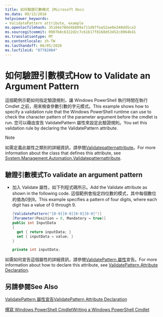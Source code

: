 ```yaml
---
title: 如何驗證引數模式 |Microsoft Docs
ms.date: 09/13/2016
helpviewer_keywords:
- ValidatePattern attribute, example
ms.openlocfilehash: 35104e786d4b809a711d97fea52ae0e348dd5ca3
ms.sourcegitcommit: 0907b8c6322d2c7c61b17f8168d53452c8964b41
ms.translationtype: MT
ms.contentlocale: zh-TW
ms.lasthandoff: 08/05/2020
ms.locfileid: "87782084"
---
```

# <a name="how-to-validate-an-argument-pattern"></a><span data-ttu-id="fba11-102">如何驗證引數模式</span><span class="sxs-lookup"><span data-stu-id="fba11-102">How to Validate an Argument Pattern</span></span>

<span data-ttu-id="fba11-103">這個範例示範如何指定驗證規則，讓 Windows PowerShell 執行時間在執行 Cmdlet 之前，用來檢查參數引數的字元模式。</span><span class="sxs-lookup"><span data-stu-id="fba11-103">This example shows how to specify a validation rule that the Windows PowerShell runtime can use to check the character pattern of the parameter argument before the cmdlet is run.</span></span> <span data-ttu-id="fba11-104">您可以藉由宣告 ValidatePattern 屬性來設定此驗證規則。</span><span class="sxs-lookup"><span data-stu-id="fba11-104">You set this validation rule by declaring the ValidatePattern attribute.</span></span>

> [!NOTE]
> <span data-ttu-id="fba11-105">如需定義此屬性之類別的詳細資訊，請參閱[Validatepatternattribute](/dotnet/api/System.Management.Automation.ValidatePatternAttribute)。</span><span class="sxs-lookup"><span data-stu-id="fba11-105">For more information about the class that defines this attribute, see [System.Management.Automation.Validatepatternattribute](/dotnet/api/System.Management.Automation.ValidatePatternAttribute).</span></span>

## <a name="to-validate-an-argument-pattern"></a><span data-ttu-id="fba11-106">驗證引數模式</span><span class="sxs-lookup"><span data-stu-id="fba11-106">To validate an argument pattern</span></span>

- <span data-ttu-id="fba11-107">加入 Validate 屬性，如下列程式碼所示。</span><span class="sxs-lookup"><span data-stu-id="fba11-107">Add the Validate attribute as shown in the following code.</span></span> <span data-ttu-id="fba11-108">這個範例會指定四位數的模式，其中每個數位的值為0到9。</span><span class="sxs-lookup"><span data-stu-id="fba11-108">This example specifies a pattern of four digits, where each digit has a value of 0 through 9.</span></span>

    ```csharp
    [ValidatePattern("[0-9][0-9][0-9][0-9]")]
    [Parameter(Position = 0, Mandatory = true)]
    public int InputData
    {
      get { return inputData; }
      set { inputData = value; }
    }

    private int inputData;
    ```

<span data-ttu-id="fba11-109">如需如何宣告這個屬性的詳細資訊，請參閱[ValidatePattern 屬性](./validatepattern-attribute-declaration.md)宣告。</span><span class="sxs-lookup"><span data-stu-id="fba11-109">For more information about how to declare this attribute, see [ValidatePattern Attribute Declaration](./validatepattern-attribute-declaration.md).</span></span>

## <a name="see-also"></a><span data-ttu-id="fba11-110">另請參閱</span><span class="sxs-lookup"><span data-stu-id="fba11-110">See Also</span></span>

[<span data-ttu-id="fba11-111">ValidatePattern 屬性宣告</span><span class="sxs-lookup"><span data-stu-id="fba11-111">ValidatePattern Attribute Declaration</span></span>](./validatepattern-attribute-declaration.md)

[<span data-ttu-id="fba11-112">撰寫 Windows PowerShell Cmdlet</span><span class="sxs-lookup"><span data-stu-id="fba11-112">Writing a Windows PowerShell Cmdlet</span></span>](./writing-a-windows-powershell-cmdlet.md)
